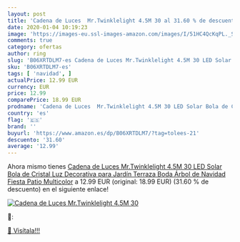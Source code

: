 ```yaml
---
layout: post
title: 'Cadena de Luces  Mr.Twinklelight 4.5M 30 al 31.60 % de descuento'
date: 2020-01-04 10:19:23
image: 'https://images-eu.ssl-images-amazon.com/images/I/51HC4QcKqPL._SL200_.jpg'
comments: true
category: ofertas
author: ring
slug: 'B06XRTDLM7-es Cadena de Luces Mr.Twinklelight 4.5M 30 LED Solar Bola de...'
sku: 'B06XRTDLM7-es'
tags: [ 'navidad', ]
actualPrice: 12.99 EUR
currency: EUR
price: 12.99
comparePrice: 18.99 EUR
prodname: 'Cadena de Luces  Mr.Twinklelight 4.5M 30 LED Solar Bola de Cristal Luz Decorativa para Jardín  Terraza  Boda  Árbol de Navidad  Fiesta  Patio  Multicolor'
country: 'es'
flag: '🇪🇸'
brand: ''
buyurl: 'https://www.amazon.es/dp/B06XRTDLM7/?tag=tolees-21'
descuento: '31.60'
average: '12.99'
---
```


Ahora mismo tienes [Cadena de Luces  Mr.Twinklelight 4.5M 30 LED Solar Bola de Cristal Luz Decorativa para Jardín  Terraza  Boda  Árbol de Navidad  Fiesta  Patio  Multicolor](https://www.amazon.es/dp/B06XRTDLM7/?tag=tolees-21) a 12.99 EUR (original: 18.99 EUR) (31.60 %  de descuento) en el siguiente enlace!

[![Cadena de Luces  Mr.Twinklelight 4.5M 30](https://images-eu.ssl-images-amazon.com/images/I/51HC4QcKqPL._SL200_.jpg)](https://www.amazon.es/dp/B06XRTDLM7/?tag=tolees-21)

🔎:


[🛒 Visítala!!!](https://www.amazon.es/dp/B06XRTDLM7/?tag=tolees-21)
